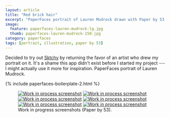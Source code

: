 ```yaml
---
layout: article
title: "Red brick hair"
excerpt: "PaperFaces portrait of Lauren Mudrock drawn with Paper by 53 on an iPad."
image: 
  feature: paperfaces-lauren-mudrock-lg.jpg
  thumb: paperfaces-lauren-mudrock-150.jpg
category: paperfaces
tags: [portrait, illustration, paper by 53]
---
```


Decided to try out [Sktchy](http://www.sktchy.com/) by returning the favor of an artist who drew my portrait on it. It's a shame this app didn't exist before I started my project --- I might actually use it more for inspiration. PaperFaces portrait of Lauren Mudrock.

{% include paperfaces-boilerplate-2.html %}

<figure class="half">
	<a href="{{ site.url }}/images/paperfaces-lauren-mudrock-process-1-lg.jpg"><img src="{{ site.url }}/images/paperfaces-lauren-mudrock-process-1-600.jpg" alt="Work in process screenshot"></a>
	<a href="{{ site.url }}/images/paperfaces-lauren-mudrock-process-2-lg.jpg"><img src="{{ site.url }}/images/paperfaces-lauren-mudrock-process-2-600.jpg" alt="Work in process screenshot"></a>
	<a href="{{ site.url }}/images/paperfaces-lauren-mudrock-process-3-lg.jpg"><img src="{{ site.url }}/images/paperfaces-lauren-mudrock-process-3-600.jpg" alt="Work in process screenshot"></a>
	<a href="{{ site.url }}/images/paperfaces-lauren-mudrock-process-4-lg.jpg"><img src="{{ site.url }}/images/paperfaces-lauren-mudrock-process-4-600.jpg" alt="Work in process screenshot"></a>
	<a href="{{ site.url }}/images/paperfaces-lauren-mudrock-process-5-lg.jpg"><img src="{{ site.url }}/images/paperfaces-lauren-mudrock-process-5-600.jpg" alt="Work in process screenshot"></a>
	<a href="{{ site.url }}/images/paperfaces-lauren-mudrock-process-6-lg.jpg"><img src="{{ site.url }}/images/paperfaces-lauren-mudrock-process-6-600.jpg" alt="Work in process screenshot"></a>
	<figcaption>Work in progress screenshots (Paper by 53).</figcaption>
</figure>